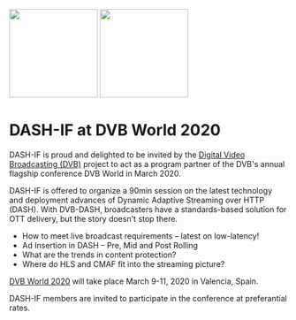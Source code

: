 
<div class="member"><a href="https://dashif.org" target="_blank" rel="noopener noreferrer"><img height="160px"  src="https://dashif.org/img/logo.jpg" alt="" /></a>
<a href="https://www.dvbworld.org" target="_blank" rel="noopener noreferrer"><img height="160px"  src="https://dashif.org/img/dashif-logo-283x100_new.jpg" alt="" /></a></div>

# DASH-IF at DVB World 2020

DASH-IF is proud and delighted to be invited by the <a href="http://www.dvb.org">Digital Video Broadcasting (DVB)</a> project to act as a program partner of the DVB's annual flagship conference DVB World in March 2020.

DASH-IF is offered to organize a 90min session on the latest technology and deployment advances of Dynamic Adaptive Streaming over HTTP (DASH). With DVB-DASH, broadcasters have a standards-based solution for OTT delivery, but the story doesn't stop there.
- How to meet live broadcast requirements – latest on low-latency!
- Ad Insertion in DASH – Pre, Mid and Post Rolling
- What are the trends in content protection?
- Where do HLS and CMAF fit into the streaming picture?

 <a href="http://www.dvbworld.org">DVB World 2020</a> will take place March 9-11, 2020 in Valencia, Spain.
 
 DASH-IF members are invited to participate in the conference at preferantial rates. 
